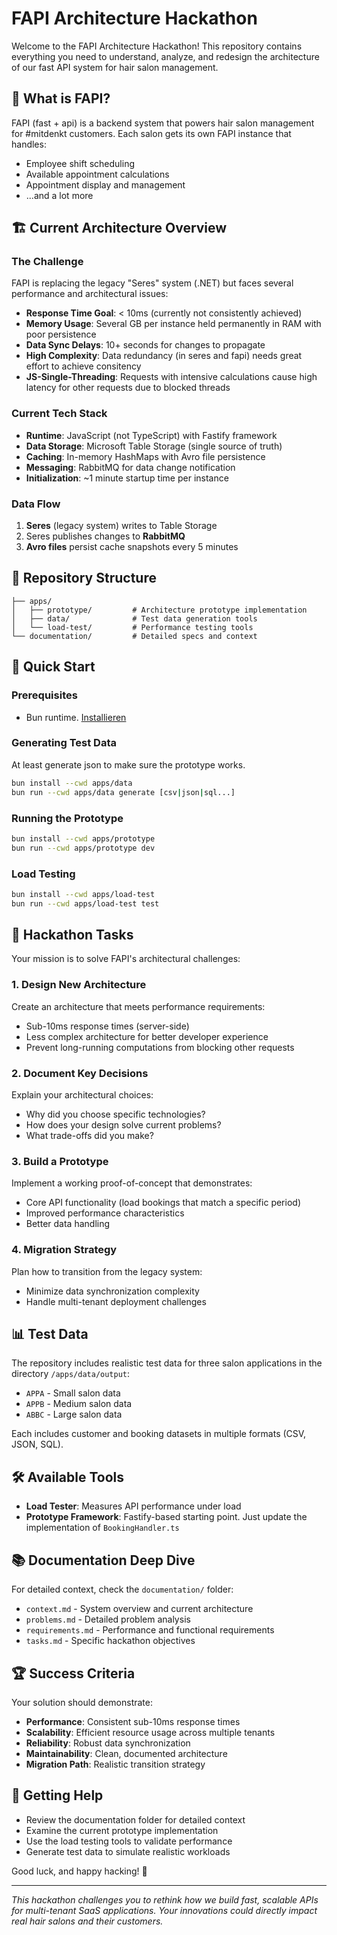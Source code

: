 # FAPI Architecture Hackathon

Welcome to the FAPI Architecture Hackathon! This repository contains everything you need to understand, analyze, and redesign the architecture of our fast API system for hair salon management.

## 🎯 What is FAPI?

FAPI (fast + api) is a backend system that powers hair salon management for #mitdenkt customers. Each salon gets its own FAPI instance that handles:

- Employee shift scheduling
- Available appointment calculations
- Appointment display and management
- ...and a lot more

## 🏗️ Current Architecture Overview

### The Challenge

FAPI is replacing the legacy "Seres" system (.NET) but faces several performance and architectural issues:

- **Response Time Goal**: < 10ms (currently not consistently achieved)
- **Memory Usage**: Several GB per instance held permanently in RAM with poor persistence
- **Data Sync Delays**: 10+ seconds for changes to propagate
- **High Complexity**: Data redundancy (in seres and fapi) needs great effort to achieve consitency
- **JS-Single-Threading**: Requests with intensive calculations cause high latency for other requests due to blocked threads

### Current Tech Stack

- **Runtime**: JavaScript (not TypeScript) with Fastify framework
- **Data Storage**: Microsoft Table Storage (single source of truth)
- **Caching**: In-memory HashMaps with Avro file persistence
- **Messaging**: RabbitMQ for data change notification
- **Initialization**: ~1 minute startup time per instance

### Data Flow

1. **Seres** (legacy system) writes to Table Storage
2. Seres publishes changes to **RabbitMQ**
3. **Avro files** persist cache snapshots every 5 minutes

## 📁 Repository Structure

```
├── apps/
│   ├── prototype/         # Architecture prototype implementation
│   ├── data/              # Test data generation tools
│   └── load-test/         # Performance testing tools
└── documentation/         # Detailed specs and context

```

## 🚀 Quick Start

### Prerequisites

- Bun runtime. [Installieren](https://bun.com/docs/installation)

### Generating Test Data

At least generate json to make sure the prototype works.

```bash
bun install --cwd apps/data
bun run --cwd apps/data generate [csv|json|sql...]
```

### Running the Prototype

```bash
bun install --cwd apps/prototype
bun run --cwd apps/prototype dev
```

### Load Testing

```bash
bun install --cwd apps/load-test
bun run --cwd apps/load-test test
```

## 🎯 Hackathon Tasks

Your mission is to solve FAPI's architectural challenges:

### 1. Design New Architecture

Create an architecture that meets performance requirements:

- Sub-10ms response times (server-side)
- Less complex architecture for better developer experience
- Prevent long-running computations from blocking other requests

### 2. Document Key Decisions

Explain your architectural choices:

- Why did you choose specific technologies?
- How does your design solve current problems?
- What trade-offs did you make?

### 3. Build a Prototype

Implement a working proof-of-concept that demonstrates:

- Core API functionality (load bookings that match a specific period)
- Improved performance characteristics
- Better data handling

### 4. Migration Strategy

Plan how to transition from the legacy system:

- Minimize data synchronization complexity
- Handle multi-tenant deployment challenges

## 📊 Test Data

The repository includes realistic test data for three salon applications in the directory `/apps/data/output`:

- `APPA` - Small salon data
- `APPB` - Medium salon data
- `ABBC` - Large salon data

Each includes customer and booking datasets in multiple formats (CSV, JSON, SQL).

## 🛠️ Available Tools

- **Load Tester**: Measures API performance under load
- **Prototype Framework**: Fastify-based starting point. Just update the implementation of `BookingHandler.ts`

## 📚 Documentation Deep Dive

For detailed context, check the `documentation/` folder:

- `context.md` - System overview and current architecture
- `problems.md` - Detailed problem analysis
- `requirements.md` - Performance and functional requirements
- `tasks.md` - Specific hackathon objectives

## 🏆 Success Criteria

Your solution should demonstrate:

- **Performance**: Consistent sub-10ms response times
- **Scalability**: Efficient resource usage across multiple tenants
- **Reliability**: Robust data synchronization
- **Maintainability**: Clean, documented architecture
- **Migration Path**: Realistic transition strategy

## 🤝 Getting Help

- Review the documentation folder for detailed context
- Examine the current prototype implementation
- Use the load testing tools to validate performance
- Generate test data to simulate realistic workloads

Good luck, and happy hacking! 🚀

---

_This hackathon challenges you to rethink how we build fast, scalable APIs for multi-tenant SaaS applications. Your innovations could directly impact real hair salons and their customers._
